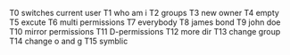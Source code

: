 T0 switches current user T1 who am i T2 groups T3 new owner T4 empty T5 excute T6 multi permissions T7 everybody T8 james bond T9 john doe T10 mirror permissions T11 D-permissions T12 more dir T13 change group T14 change o and g T15 symblic

